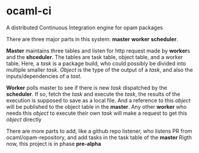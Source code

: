 # ocaml-ci

A distributed Continuous Integration engine for opam packages

There are three major parts in this system: **master** **worker** **scheduler**.

**Master** maintains three tables and listen for http request made by **worker**s and the **shceduler**.
The tables are task table, object table, and a worker table.
Here, a _task_ is a package build, who could possibly be divided into multiple smaller _task_.
_Object_ is the type of the output of a _task_, and also the inputs/dependencies of a _tast_.

**Worker** polls master to see if there is new _task_ dispatched by the **scheduler**.
If so, fetch the _task_ and execute the _task_, the results of the execution is supposed to save as a local file.
And a reference to this _object_ will be published to the object table in the **master**.
Any other **worker** who needs this _object_ to execute their own _task_ will make a request to get this _object_ directly

There are more parts to add, like a github repo listener, who listens PR from ocaml/opam-repository, and add tasks in the task table of the **master**
Rigth now, this project is in phase **pre-alpha**
